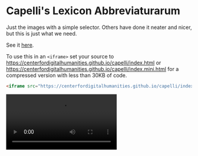 # Capelli's Lexicon Abbreviaturarum
Just the images with a simple selector. Others have done it neater
and nicer, but this is just what we need.

See it [here](https://centerfordigitalhumanities.github.io/capelli/).

To use this in an `<iframe>` set your source to https://centerfordigitalhumanities.github.io/capelli/index.html or https://centerfordigitalhumanities.github.io/capelli/index.mini.html for a compressed version with less than 30KB of code.

````html
<iframe src="https://centerfordigitalhumanities.github.io/capelli/index.mini.html"></iframe>
````

<video>
  <source src="images/gif.mp4" type="video/mp4">
Your browser does not support the video tag.
</video>
